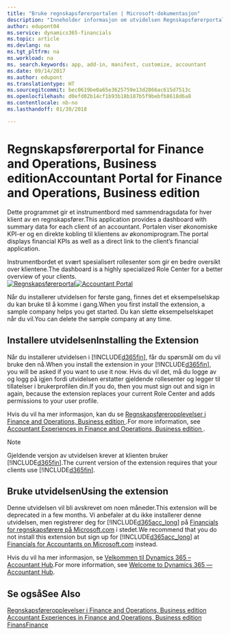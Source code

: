 ```yaml
---
title: "Bruke regnskapsførerportalen | Microsoft-dokumentasjon"
description: "Inneholder informasjon om utvidelsen Regnskapsførerportal."
author: edupont04
ms.service: dynamics365-financials
ms.topic: article
ms.devlang: na
ms.tgt_pltfrm: na
ms.workload: na
ms. search.keywords: app, add-in, manifest, customize, accountant
ms.date: 09/14/2017
ms.author: edupont
ms.translationtype: HT
ms.sourcegitcommit: bec0619be0a65e3625759e13d2866ac615d7513c
ms.openlocfilehash: d0efd02b14cf1b93b18b187b5f9bebfb8618d6a8
ms.contentlocale: nb-no
ms.lasthandoff: 01/30/2018

---
```

# <a name="accountant-portal-for-finance-and-operations-business-edition"></a><span data-ttu-id="74a48-103">Regnskapsførerportal for Finance and Operations, Business edition</span><span class="sxs-lookup"><span data-stu-id="74a48-103">Accountant Portal for Finance and Operations, Business edition</span></span>
<span data-ttu-id="74a48-104">Dette programmet gir et instrumentbord med sammendragsdata for hver klient av en regnskapsfører.</span><span class="sxs-lookup"><span data-stu-id="74a48-104">This application provides a dashboard with summary data for each client of an accountant.</span></span> <span data-ttu-id="74a48-105">Portalen viser økonomiske KPI-er og en direkte kobling til klientens av økonomiprogram.</span><span class="sxs-lookup"><span data-stu-id="74a48-105">The portal displays financial KPIs as well as a direct link to the client’s financial application.</span></span>  

<span data-ttu-id="74a48-106">Instrumentbordet et svært spesialisert rollesenter som gir en bedre oversikt over klientene.</span><span class="sxs-lookup"><span data-stu-id="74a48-106">The dashboard is a highly specialized Role Center for a better overview of your clients.</span></span>  
<span data-ttu-id="74a48-107">[![Regnskapsførerportal](./media/ui-extensions-accportal/accountant-portal.png)](https://go.microsoft.com/fwlink/?linkid=851257)</span><span class="sxs-lookup"><span data-stu-id="74a48-107">[![Accountant Portal](./media/ui-extensions-accportal/accountant-portal.png)](https://go.microsoft.com/fwlink/?linkid=851257)</span></span>

<span data-ttu-id="74a48-108">Når du installerer utvidelsen for første gang, finnes det et eksempelselskap du kan bruke til å komme i gang.</span><span class="sxs-lookup"><span data-stu-id="74a48-108">When you first install the extension, a sample company helps you get started.</span></span> <span data-ttu-id="74a48-109">Du kan slette eksempelselskapet når du vil.</span><span class="sxs-lookup"><span data-stu-id="74a48-109">You can delete the sample company at any time.</span></span>  

## <a name="installing-the-extension"></a><span data-ttu-id="74a48-110">Installere utvidelsen</span><span class="sxs-lookup"><span data-stu-id="74a48-110">Installing the Extension</span></span>
<span data-ttu-id="74a48-111">Når du installerer utvidelsen i [!INCLUDE[d365fin](includes/d365fin_md.md)], får du spørsmål om du vil bruke den nå.</span><span class="sxs-lookup"><span data-stu-id="74a48-111">When you install the extension in your [!INCLUDE[d365fin](includes/d365fin_md.md)], you will be asked if you want to use it now.</span></span> <span data-ttu-id="74a48-112">Hvis du vil det, må du logge av og logg på igjen fordi utvidelsen erstatter gjeldende rollesenter og legger til tillatelser i brukerprofilen din.</span><span class="sxs-lookup"><span data-stu-id="74a48-112">If you do, then you must sign out and sign in again, because the extension replaces your current Role Center and adds permissions to your user profile.</span></span>  

<span data-ttu-id="74a48-113">Hvis du vil ha mer informasjon, kan du se [Regnskapsføreropplevelser i Finance and Operations, Business edition ](finance-accounting.md).</span><span class="sxs-lookup"><span data-stu-id="74a48-113">For more information, see [Accountant Experiences in Finance and Operations, Business edition ](finance-accounting.md).</span></span>  

> [!NOTE]  
>  <span data-ttu-id="74a48-114">Gjeldende versjon av utvidelsen krever at klienten bruker [!INCLUDE[d365fin](includes/d365fin_md.md)].</span><span class="sxs-lookup"><span data-stu-id="74a48-114">The current version of the extension requires that your clients use [!INCLUDE[d365fin](includes/d365fin_md.md)].</span></span>  

## <a name="using-the-extension"></a><span data-ttu-id="74a48-115">Bruke utvidelsen</span><span class="sxs-lookup"><span data-stu-id="74a48-115">Using the extension</span></span>
<span data-ttu-id="74a48-116">Denne utvidelsen vil bli avskrevet om noen måneder.</span><span class="sxs-lookup"><span data-stu-id="74a48-116">This extension will be deprecated in a few months.</span></span> <span data-ttu-id="74a48-117">Vi anbefaler at du ikke installerer denne utvidelsen, men registrerer deg for [!INCLUDE[d365acc_long](includes/d365acc_long_md.md)] på [Financials for regnskapsførere på Microsoft.com](https://www.microsoft.com/en-us/dynamics365/financial-insights-for-accountants) i stedet.</span><span class="sxs-lookup"><span data-stu-id="74a48-117">We recommend that you do not install this extension but sign up for [!INCLUDE[d365acc_long](includes/d365acc_long_md.md)] at [Financials for Accountants on Microsoft.com](https://www.microsoft.com/en-us/dynamics365/financial-insights-for-accountants) instead.</span></span>

<span data-ttu-id="74a48-118">Hvis du vil ha mer informasjon, se [Velkommen til Dynamics 365 – Accountant Hub](/dynamics365/accountants/index.md).</span><span class="sxs-lookup"><span data-stu-id="74a48-118">For more information, see [Welcome to Dynamics 365 — Accountant Hub](/dynamics365/accountants/index.md).</span></span>  

## <a name="see-also"></a><span data-ttu-id="74a48-119">Se også</span><span class="sxs-lookup"><span data-stu-id="74a48-119">See Also</span></span>
[<span data-ttu-id="74a48-120">Regnskapsføreropplevelser i Finance and Operations, Business edition </span><span class="sxs-lookup"><span data-stu-id="74a48-120">Accountant Experiences in Finance and Operations, Business edition </span></span>](finance-accounting.md)  
[<span data-ttu-id="74a48-121">Finans</span><span class="sxs-lookup"><span data-stu-id="74a48-121">Finance</span></span>](finance.md)  

